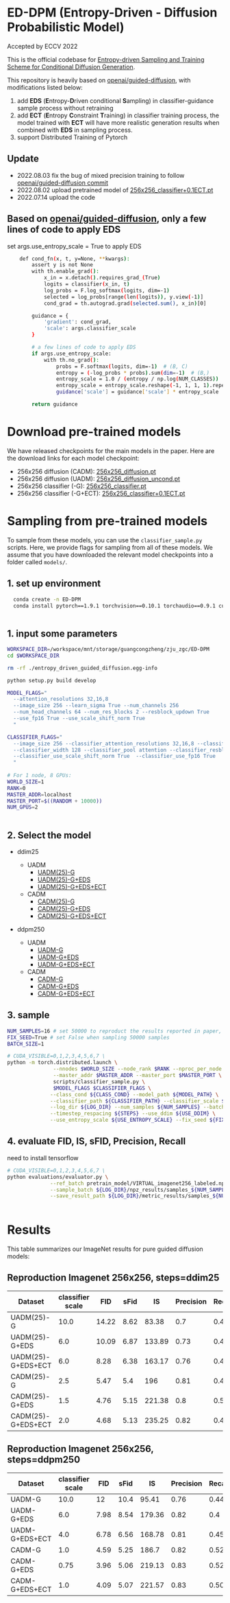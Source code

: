 # ED-DPM (**E**ntropy-**D**riven - Diffusion Probabilistic Model)

Accepted by ECCV 2022


This is the official codebase for [Entropy-driven Sampling and Training Scheme for Conditional Diffusion Generation](https://arxiv.org/abs/2206.11474).

This repository is heavily based on [openai/guided-diffusion](https://github.com/openai/guided-diffusion), 
with modifications listed below:
1. add **EDS** (**E**ntropy-**D**riven conditional **S**ampling) in classifier-guidance sample process without retraining
2. add **ECT** (**E**ntropy **C**onstraint **T**raining) in classifier training process, the model trained with **ECT** will 
have more realistic generation results when combined with **EDS** in sampling process.
3. support Distributed Training of Pytorch
## Update
* 2022.08.03 fix the bug of mixed precision training to follow [openai/guided-diffusion commit](https://github.com/openai/guided-diffusion/commit/22e0df8183507e13a7813f8d38d51b072ca1e67c)
* 2022.08.02 upload pretrained model of [256x256_classifier+0.1ECT.pt](https://drive.google.com/drive/folders/1xldlyBYS7PSrC4tZxSPne9dpIW06QC51?usp=sharing)
* 2022.07.14 upload the code

## Based on [openai/guided-diffusion](https://github.com/openai/guided-diffusion), only a few lines of code to apply EDS
set args.use_entropy_scale = True to apply EDS 
```bash
    def cond_fn(x, t, y=None, **kwargs):
        assert y is not None
        with th.enable_grad():
            x_in = x.detach().requires_grad_(True)
            logits = classifier(x_in, t)
            log_probs = F.log_softmax(logits, dim=-1)
            selected = log_probs[range(len(logits)), y.view(-1)]
            cond_grad = th.autograd.grad(selected.sum(), x_in)[0]

        guidance = {
            'gradient': cond_grad,
            'scale': args.classifier_scale
        }

        # a few lines of code to apply EDS
        if args.use_entropy_scale:
            with th.no_grad():
                probs = F.softmax(logits, dim=-1)  # (B, C)
                entropy = (-log_probs * probs).sum(dim=-1)  # (B,)
                entropy_scale = 1.0 / (entropy / np.log(NUM_CLASSES))  # (B,)
                entropy_scale = entropy_scale.reshape(-1, 1, 1, 1).repeat(1, *cond_grad[0].shape)
                guidance['scale'] = guidance['scale'] * entropy_scale

        return guidance

```
# Download pre-trained models

We have released checkpoints for the main models in the paper. Here are the download links for each model checkpoint:


 * 256x256 diffusion  (CADM): [256x256_diffusion.pt](https://openaipublic.blob.core.windows.net/diffusion/jul-2021/256x256_diffusion.pt)
 * 256x256 diffusion (UADM): [256x256_diffusion_uncond.pt](https://openaipublic.blob.core.windows.net/diffusion/jul-2021/256x256_diffusion_uncond.pt)
 * 256x256 classifier (-G): [256x256_classifier.pt](https://openaipublic.blob.core.windows.net/diffusion/jul-2021/256x256_classifier.pt)
 * 256x256 classifier (-G+ECT): [256x256_classifier+0.1ECT.pt](https://drive.google.com/drive/folders/1xldlyBYS7PSrC4tZxSPne9dpIW06QC51?usp=sharing)


# Sampling from pre-trained models

To sample from these models, you can use the `classifier_sample.py` scripts.
Here, we provide flags for sampling from all of these models.
We assume that you have downloaded the relevant model checkpoints into a folder called `models/`.

## 1. set up environment
```bash
  conda create -n ED-DPM
  conda install pytorch==1.9.1 torchvision==0.10.1 torchaudio==0.9.1 cudatoolkit=11.3 -c pytorch -c conda-forge
  
```

## 1. input some parameters
```bash
WORKSPACE_DIR=/workspace/mnt/storage/guangcongzheng/zju_zgc/ED-DPM
cd $WORKSPACE_DIR

rm -rf ./entropy_driven_guided_diffusion.egg-info

python setup.py build develop

MODEL_FLAGS="
  --attention_resolutions 32,16,8
  --image_size 256 --learn_sigma True --num_channels 256
  --num_head_channels 64 --num_res_blocks 2 --resblock_updown True
  --use_fp16 True --use_scale_shift_norm True
  "

CLASSIFIER_FLAGS="
  --image_size 256 --classifier_attention_resolutions 32,16,8 --classifier_depth 2
  --classifier_width 128 --classifier_pool attention --classifier_resblock_updown True
  --classifier_use_scale_shift_norm True  --classifier_use_fp16 True
  "
  
# For 1 node, 8 GPUs:
WORLD_SIZE=1
RANK=0
MASTER_ADDR=localhost
MASTER_PORT=$((RANDOM + 10000))
NUM_GPUS=2
  
```

## 2. Select the model 
* ddim25
  * UADM
    * [UADM(25)-G](./model_card.md#1)
    * [UADM(25)-G+EDS](./model_card.md#2)
    * [UADM(25)-G+EDS+ECT](./model_card.md#3)
  * CADM
    * [CADM(25)-G](./model_card.md#7)
    * [CADM(25)-G+EDS](./model_card.md#8)
    * [CADM(25)-G+EDS+ECT](./model_card.md#9)

* ddpm250
  * UADM
    * [UADM-G](./model_card.md#4)
    * [UADM-G+EDS](./model_card.md#5)
    * [UADM-G+EDS+ECT](./model_card.md#6)
  * CADM 
    * [CADM-G](./model_card.md#10)
    * [CADM-G+EDS](./model_card.md#11)
    * [CADM-G+EDS+ECT](./model_card.md#12)


## 3. sample
```bash
NUM_SAMPLES=16 # set 50000 to reproduct the results reported in paper, howerver may take few days 
FIX_SEED=True # set False when sampling 50000 samples
BATCH_SIZE=1

# CUDA_VISIBLE=0,1,2,3,4,5,6,7 \
python -m torch.distributed.launch \
               --nnodes $WORLD_SIZE --node_rank $RANK --nproc_per_node ${NUM_GPUS} \
               --master_addr $MASTER_ADDR --master_port $MASTER_PORT \
               scripts/classifier_sample.py \
               $MODEL_FLAGS $CLASSIFIER_FLAGS \
              --class_cond ${CLASS_COND} --model_path ${MODEL_PATH} \
              --classifier_path ${CLASSIFIER_PATH} --classifier_scale ${CLASSIFIER_SCALE} \
              --log_dir ${LOG_DIR} --num_samples ${NUM_SAMPLES} --batch_size ${BATCH_SIZE} \
              --timestep_respacing ${STEPS} --use_ddim ${USE_DDIM} \
              --use_entropy_scale ${USE_ENTROPY_SCALE} --fix_seed ${FIX_SEED}

```

## 4. evaluate FID, IS, sFID, Precision, Recall
need to install tensorflow
```bash
# CUDA_VISIBLE=0,1,2,3,4,5,6,7 \
python evaluations/evaluator.py \
              --ref_batch pretrain_model/VIRTUAL_imagenet256_labeled.npz \
              --sample_batch ${LOG_DIR}/npz_results/samples_${NUM_SAMPLES}x256x256x3.npz \
              --save_result_path ${LOG_DIR}/metric_results/samples_${NUM_SAMPLES}x256x256x3.yaml
               
```


# Results

This table summarizes our ImageNet results for pure guided diffusion models:


## Reproduction Imagenet 256x256, steps=ddim25
| Dataset            | classifier scale | FID   | sFid | IS     | Precision | Recall |
|--------------------|------------------|-------|------|--------|-----------|--------|
| UADM(25)-G         | 10.0             | 14.22 | 8.62 | 83.38  | 0.7       | 0.46   |
| UADM(25)-G+EDS     | 6.0              | 10.09 | 6.87 | 133.89 | 0.73      | 0.46   |
| UADM(25)-G+EDS+ECT | 6.0              | 8.28  | 6.38 | 163.17 | 0.76      | 0.45   |
| CADM(25)-G         | 2.5              | 5.47  | 5.4  | 196    | 0.81      | 0.49   |
| CADM(25)-G+EDS     | 1.5              | 4.76  | 5.15 | 221.38 | 0.8       | 0.51   |
| CADM(25)-G+EDS+ECT | 2.0              | 4.68  | 5.13 | 235.25 | 0.82   | 0.48      |

## Reproduction Imagenet 256x256, steps=ddpm250
| Dataset        | classifier scale | FID  | sFid  |  IS    | Precision | Recall |
|----------------|------------------|------|-------|--------|-----------|--------|
| UADM-G         | 10.0             | 12   | 10.4      | 95.41   | 0.76 | 0.44 |
| UADM-G+EDS     | 6.0              | 7.98 | 8.54      | 179.36   | 0.82 | 0.4 |
| UADM-G+EDS+ECT | 4.0              | 6.78 | 6.56 | 168.78   | 0.81 | 0.45 |
| CADM-G         | 1.0              | 4.59 | 5.25 | 186.7   | 0.82 | 0.52 |
| CADM-G+EDS     | 0.75             | 3.96 | 5.06 | 219.13   | 0.83 | 0.52 |
| CADM-G+EDS+ECT | 1.0              | 4.09 | 5.07 | 221.57   |  0.83 | 0.50 |



